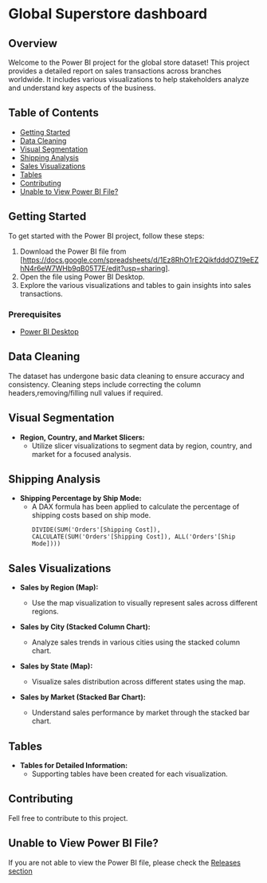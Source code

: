 # Global Superstore dashboard

## Overview

Welcome to the Power BI project for the global store dataset! This project provides a detailed report on sales transactions across branches worldwide. It includes various visualizations to help stakeholders analyze and understand key aspects of the business.

## Table of Contents

- [Getting Started](#Getting_Started)
- [Data Cleaning](#data-cleaning)
- [Visual Segmentation](#visual-segmentation)
- [Shipping Analysis](#shipping-analysis)
- [Sales Visualizations](#sales-visualizations)
- [Tables](#tables)
- [Contributing](#contributing)
- [Unable to View Power BI File?](#Unable-to-View-Power-BI-File?)

## Getting Started

To get started with the Power BI project, follow these steps:

1. Download the Power BI file from [https://docs.google.com/spreadsheets/d/1Ez8RhO1rE2QikfdddOZ19eEZhN4r6eW7WHb9qB05T7E/edit?usp=sharing].
2. Open the file using Power BI Desktop.
3. Explore the various visualizations and tables to gain insights into sales transactions.

### Prerequisites

- [Power BI Desktop](https://powerbi.microsoft.com/desktop/)

## Data Cleaning

The dataset has undergone basic data cleaning to ensure accuracy and consistency. Cleaning steps include correcting the column headers,removing/filling null values if required.

## Visual Segmentation

- **Region, Country, and Market Slicers:**
  - Utilize slicer visualizations to segment data by region, country, and market for a focused analysis.

## Shipping Analysis

- **Shipping Percentage by Ship Mode:**
  - A DAX formula has been applied to calculate the percentage of shipping costs based on ship mode.
    ```DAX
    DIVIDE(SUM('Orders'[Shipping Cost]), CALCULATE(SUM('Orders'[Shipping Cost]), ALL('Orders'[Ship Mode])))
    ```

## Sales Visualizations

- **Sales by Region (Map):**
  - Use the map visualization to visually represent sales across different regions.
  
- **Sales by City (Stacked Column Chart):**
  - Analyze sales trends in various cities using the stacked column chart.

- **Sales by State (Map):**
  - Visualize sales distribution across different states using the map.

- **Sales by Market (Stacked Bar Chart):**
  - Understand sales performance by market through the stacked bar chart.

## Tables

- **Tables for Detailed Information:**
  - Supporting tables have been created for each visualization.

## Contributing

Fell free to contribute to this project.

## Unable to View Power BI File?

If you are not able to view the Power BI file, please check the [Releases section](../../releases) 


